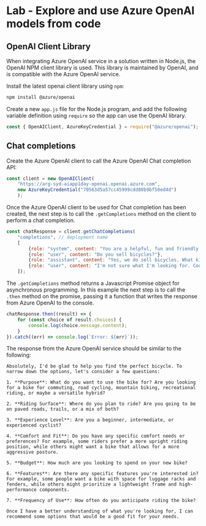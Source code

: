 # Lab - Explore and use Azure OpenAI models from code

## OpenAI Client Library

When integrating Azure OpenAI service in a solution written in Node.js, the OpenAI NPM client library is used. This library is maintained by OpenAI, and is compatible with the Azure OpenAI service.

Install the latest openai client library using `npm`:

```bash
npm install @azure/openai
```

Create a new `app.js` file for the Node.js program, and add the following variable definition using `require` so the app can use the OpenAI library.

```javascript
const { OpenAIClient, AzureKeyCredential } = require("@azure/openai");
```

## Chat completions

Create the Azure OpenAI client to call the Azure OpenAI Chat completion API:

```javascript
const client = new OpenAIClient(
    "https://arg-syd-aiapp1day-openai.openai.azure.com",
    new AzureKeyCredential("70563d5a57cc45999cdd80b9bf50ed4d")
    );
```

Once the Azure OpenAI client to be used for Chat completion has been created, the next step is to call the `.getCompletions` method on the client to perform a chat completion.

```javascript
const chatResponse = client.getChatCompletions(
    "completions", // deployment name
    [
        {role: "system", content: "You are a helpful, fun and friendly sales assistant for Cosmic Works, a bicycle and bicycle accessories store."},
        {role: "user", content: "Do you sell bicycles?"},
        {role: "assistant", content: "Yes, we do sell bicycles. What kind of bicycle are you looking for?"},
        {role: "user", content: "I'm not sure what I'm looking for. Could you help me decide?"}
    ]);
```

The `.getCompletions` method returns a Javascript Promise object for asynchronous programming. In this example the next step is to call the `.then` method on the promise, passing it a function that writes the response from Azure OpenAI to the console.

```javascript
chatResponse.then((result) => {
    for (const choice of result.choices) {
        console.log(choice.message.content);
    }
}).catch((err) => console.log(`Error: ${err}`));
```

The response from the Azure OpenAI service should be similar to the following:

```text
Absolutely, I'd be glad to help you find the perfect bicycle. To narrow down the options, let's consider a few questions:

1. **Purpose**: What do you want to use the bike for? Are you looking for a bike for commuting, road cycling, mountain biking, recreational riding, or maybe a versatile hybrid?

2. **Riding Surface**: Where do you plan to ride? Are you going to be on paved roads, trails, or a mix of both?

3. **Experience Level**: Are you a beginner, intermediate, or experienced cyclist?

4. **Comfort and Fit**: Do you have any specific comfort needs or preferences? For example, some riders prefer a more upright riding position, while others might want a bike that allows for a more aggressive posture.

5. **Budget**: How much are you looking to spend on your new bike?

6. **Features**: Are there any specific features you're interested in? For example, some people want a bike with space for luggage racks and fenders, while others might prioritize a lightweight frame and high-performance components.

7. **Frequency of Use**: How often do you anticipate riding the bike?

Once I have a better understanding of what you're looking for, I can recommend some options that would be a good fit for your needs.
```
